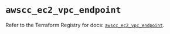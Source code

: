 # `awscc_ec2_vpc_endpoint`

Refer to the Terraform Registry for docs: [`awscc_ec2_vpc_endpoint`](https://registry.terraform.io/providers/hashicorp/awscc/0.70.0/docs/resources/ec2_vpc_endpoint).
